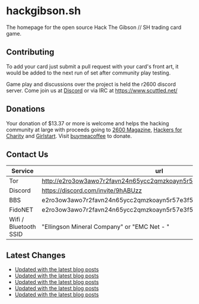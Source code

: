 # hackgibson.sh
The homepage for the open source Hack The Gibson // SH trading card game.


## Contributing

To add your card just submit a pull request with your card's front art, it would be added to the next run of set after community play testing.

Game play and discussions over the project is held the r2600 discord server. Come join us at [Discord](https://discord.com/invite/9hABUzz) or via IRC at https://www.scuttled.net/


## Donations

Your donation of $13.37 or more is welcome and helps the hacking community at large with proceeds going to [2600 Magazine](https://2600.com/), [Hackers for Charity](https://hackersforcharity.org) and [Girlstart](https://girlstart.org).  Visit [buymeacoffee](https://www.buymeacoffee.com/hackgibson.sh) to donate.


## Contact Us

Service | url
-|-
Tor | http://e2ro3ow3awo7r2favn24n65ycc2qmzkoayn5r57e3f56nvjwdcgg32ad.onion
Discord | https://discord.com/invite/9hABUzz
BBS | e2ro3ow3awo7r2favn24n65ycc2qmzkoayn5r57e3f56nvjwdcgg32ad.onion:23
FidoNET | e2ro3ow3awo7r2favn24n65ycc2qmzkoayn5r57e3f56nvjwdcgg32ad.onion:24554
Wifi / Bluetooth SSID | "Ellingson Mineral Company" or "EMC Net - <fidonet address>"

## Latest Changes
<!-- BLOG-POST-LIST:START -->
- [Updated with the latest blog posts](https://github.com/DFW2600/hackgibson.sh/commit/2174efd311902c223720b1ca756eb282350034d4)
- [Updated with the latest blog posts](https://github.com/DFW2600/hackgibson.sh/commit/7a3aa3846fe1d3fb62a8f53fee30f708f33edf13)
- [Updated with the latest blog posts](https://github.com/DFW2600/hackgibson.sh/commit/0e02156134d82ffd7f6dfcdc3075e2d916e679dd)
- [Updated with the latest blog posts](https://github.com/DFW2600/hackgibson.sh/commit/46602b2d0927d0ac3e1057e06953ab8f38d12e9f)
- [Updated with the latest blog posts](https://github.com/DFW2600/hackgibson.sh/commit/b26bdf87b145d7c40e08282c3976ccb33a6becd4)
<!-- BLOG-POST-LIST:END -->
